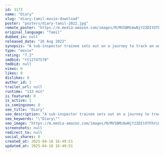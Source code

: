 ```yaml
---
id: 3173
name: "Diary"
slug: "diary-tamil-movie-download"
poster: "posters/diary-tamil-2022.jpg"
remote_poster: "https://m.media-amazon.com/images/M/MV5BMzAwNjY2ZDItOTFhYi00ODFhLWEyY2YtMTNiYmNjOTBhZWQwXkEyXkFqcGc@._V1_SX300.jpg"
original_language: "Tamil"
dubbed_in: null
released_date: "26 Aug 2022"
synopsis: "A sub-inspector trainee sets out on a journey to track an unsolved, 16-year-old case. But little does he know that fate and destiny will put him on an exhilarating ride."
type: "movie"
rating: "7.2"
imdbid: "tt12747570"
tmdbid: null
views: 0
likes: 0
dislikes: 0
author_id: 1
trailer_url: null
runtime: "133 min"
is_featured: 0
is_active: 1
is_comingsoon: 0
seo_title: "Diary"
seo_description: "A sub-inspector trainee sets out on a journey to track an unsolved, 16-year-old case. But little does he know that fate and destiny will put him on an exhilarating ride."
seo_keywords: "\"Diary\""
seo_image: "https://m.media-amazon.com/images/M/MV5BMzAwNjY2ZDItOTFhYi00ODFhLWEyY2YtMTNiYmNjOTBhZWQwXkEyXkFqcGc@._V1_SX300.jpg"
screenshots: null
redirect_to: null
social_shares: 0
created_at: 2025-04-18 16:49:51
updated_at: 2025-04-18 16:49:51
---
```



